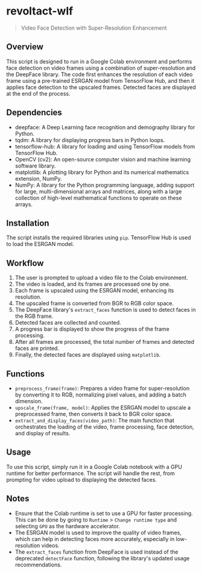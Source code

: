 # revoltact-wlf
> Video Face Detection with Super-Resolution Enhancement

## Overview
This script is designed to run in a Google Colab environment and performs face detection on video frames using a combination of super-resolution and the DeepFace library. The code first enhances the resolution of each video frame using a pre-trained ESRGAN model from TensorFlow Hub, and then it applies face detection to the upscaled frames. Detected faces are displayed at the end of the process.

## Dependencies
- deepface: A Deep Learning face recognition and demography library for Python.
- tqdm: A library for displaying progress bars in Python loops.
- tensorflow-hub: A library for loading and using TensorFlow models from TensorFlow Hub.
- OpenCV (cv2): An open-source computer vision and machine learning software library.
- matplotlib: A plotting library for Python and its numerical mathematics extension, NumPy.
- NumPy: A library for the Python programming language, adding support for large, multi-dimensional arrays and matrices, along with a large collection of high-level mathematical functions to operate on these arrays.

## Installation
The script installs the required libraries using `pip`. TensorFlow Hub is used to load the ESRGAN model.

## Workflow
1. The user is prompted to upload a video file to the Colab environment.
2. The video is loaded, and its frames are processed one by one.
3. Each frame is upscaled using the ESRGAN model, enhancing its resolution.
4. The upscaled frame is converted from BGR to RGB color space.
5. The DeepFace library's `extract_faces` function is used to detect faces in the RGB frame.
6. Detected faces are collected and counted.
7. A progress bar is displayed to show the progress of the frame processing.
8. After all frames are processed, the total number of frames and detected faces are printed.
9. Finally, the detected faces are displayed using `matplotlib`.

## Functions
- `preprocess_frame(frame)`: Prepares a video frame for super-resolution by converting it to RGB, normalizing pixel values, and adding a batch dimension.
- `upscale_frame(frame, model)`: Applies the ESRGAN model to upscale a preprocessed frame, then converts it back to BGR color space.
- `extract_and_display_faces(video_path)`: The main function that orchestrates the loading of the video, frame processing, face detection, and display of results.

## Usage
To use this script, simply run it in a Google Colab notebook with a GPU runtime for better performance. The script will handle the rest, from prompting for video upload to displaying the detected faces.

## Notes
- Ensure that the Colab runtime is set to use a GPU for faster processing. This can be done by going to `Runtime` > `Change runtime type` and selecting `GPU` as the hardware accelerator.
- The ESRGAN model is used to improve the quality of video frames, which can help in detecting faces more accurately, especially in low-resolution videos.
- The `extract_faces` function from DeepFace is used instead of the deprecated `detectFace` function, following the library's updated usage recommendations.
